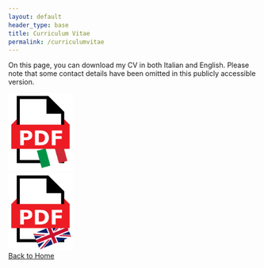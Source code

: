 ```yaml
---
layout: default
header_type: base
title: Curriculum Vitae
permalink: /curriculumvitae
---
```


On this page, you can download my CV in both Italian and English. Please note that some contact details have been omitted in this publicly accessible version.

<div class="container">
	<div class="row">
		<div class="col">
			<a href="{{site.url}}/download/Stefano_Travasci_CV_it.pdf">
				<img src="assets/img/pdf_icon_it.png" class="img-fluid zoom" alt="Download Italian CV" width="130">
			</a>
		</div>
		<div class="col">
			<a href="{{site.url}}/download/Stefano_Travasci_CV_en.pdf">
				<img src="assets/img/pdf_icon_en.png" class="img-fluid zoom" alt="Download English CV" width="130">
			</a>
		</div>
	</div>
</div>

<div class="text-center">
   <a href="/" role="button" class="btn btn-secondary mt-3">Back to Home</a>
</div>